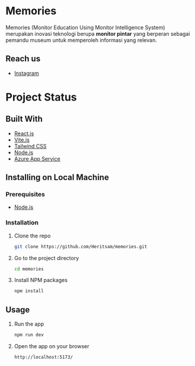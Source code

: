 # Memories

Memories (Monitor Education Using Monitor Intelligence System) merupakan inovasi teknologi berupa <b>monitor pintar</b> yang berperan sebagai pemandu museum untuk memperoleh informasi yang relevan.

## Reach us

- [Instagram](https://www.instagram.com/memories.pkmkc/)


# Project Status

## Built With

- [React.js](https://reactjs.org/)
- [Vite.js](https://vitejs.dev/)
- [Tailwind CSS](https://tailwindcss.com/)
- [Node.js](https://nodejs.org/en/)
- [Azure App Service](https://azure.microsoft.com/en-us/services/app-service/)

## Installing on Local Machine

### Prerequisites

- [Node.js](https://nodejs.org/en/)

### Installation

1. Clone the repo
   ```sh
   git clone https://github.com/Heritsam/memories.git
   ```

2. Go to the project directory
   ```sh
   cd memories
   ```

3. Install NPM packages
   ```sh
   npm install
   ```

## Usage

1. Run the app
   ```sh
   npm run dev
   ```

2. Open the app on your browser
   ```sh
   http://localhost:5173/
   ```